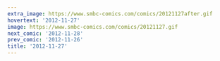 ```yaml
---
extra_image: https://www.smbc-comics.com/comics/20121127after.gif
hovertext: '2012-11-27'
image: https://www.smbc-comics.com/comics/20121127.gif
next_comic: '2012-11-28'
prev_comic: '2012-11-26'
title: '2012-11-27'
---
```


